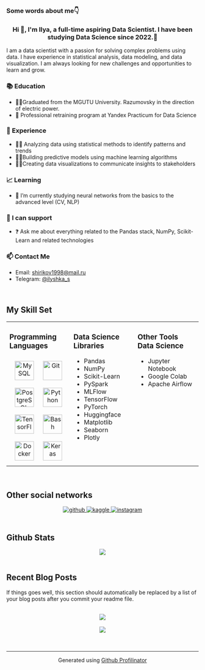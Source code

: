 

### Some words about me👇  
### <div align="center">Hi 👋, I'm Ilya, a full-time aspiring Data Scientist. I have been studying Data Science since 2022.🚀</div>  
  

I am a data scientist with a passion for solving complex problems using data. I have experience in statistical analysis, data modeling, and data visualization. I am always looking for new challenges and opportunities to learn and grow.  
  



### 📚 Education  
- 🧑‍🎓Graduated from the MGUTU University. Razumovsky in the direction of electric power.
- 📝 Professional retraining program at Yandex Practicum for Data Science  
  



### 💼 Experience  
- 👨‍💻 Analyzing data using statistical methods to identify patterns and trends
- 👨‍💻Building predictive models using machine learning algorithms
- 👨‍💻Creating data visualizations to communicate insights to stakeholders  
  



### 📈 Learning  
- 🌱 I’m currently studying neural networks from the basics to the advanced level (CV, NLP)  
  



### 🙌 I can support  
- ❓ Ask me about everything related to the Pandas stack, NumPy, Scikit-Learn and related technologies  
  



### 📫 Contact Me  
- Email: shirikov1998@mail.ru
- Telegram: [@ilyshka_s  ](https://t.me/ilyshka_s)
  

<br/>  


## My Skill Set  
<table><tr><td valign="top" width="33%">



### Programming Languages  
<div align="center">  
<a href="https://www.mysql.com/" target="_blank"><img style="margin: 10px" src="https://profilinator.rishav.dev/skills-assets/mysql-original-wordmark.svg" alt="MySQL" height="50" /></a>  
<a href="https://github.com/" target="_blank"><img style="margin: 10px" src="https://profilinator.rishav.dev/skills-assets/git-scm-icon.svg" alt="Git" height="50" /></a>  
<a href="https://www.postgresql.org/" target="_blank"><img style="margin: 10px" src="https://profilinator.rishav.dev/skills-assets/postgresql-original-wordmark.svg" alt="PostgreSQL" height="50" /></a>  
<a href="https://www.python.org/" target="_blank"><img style="margin: 10px" src="https://profilinator.rishav.dev/skills-assets/python-original.svg" alt="Python" height="50" /></a>  
<a href="https://www.tensorflow.org/" target="_blank"><img style="margin: 10px" src="https://profilinator.rishav.dev/skills-assets/tensorflow-icon.svg" alt="TensorFlow" height="50" /></a>  
<a href="https://www.gnu.org/software/bash/" target="_blank"><img style="margin: 10px" src="https://profilinator.rishav.dev/skills-assets/gnu_bash-icon.svg" alt="Bash" height="50" /></a>  
<a href="https://www.docker.com/" target="_blank"><img style="margin: 10px" src="https://profilinator.rishav.dev/skills-assets/docker-original-wordmark.svg" alt="Docker" height="50" /></a>  
<a href="https://keras.io/" target="_blank"><img style="margin: 10px" src="https://profilinator.rishav.dev/skills-assets/keras.png" alt="Keras" height="50" /></a>  
</div>

</td><td valign="top" width="33%">



### Data Science Libraries  
- Pandas
- NumPy
- Scikit-Learn
- PySpark
- MLFlow
- TensorFlow
- PyTorch
- Huggingface
- Matplotlib
- Seaborn
- Plotly  


</td><td valign="top" width="33%">



### Other Tools Data Science 
  
- Jupyter Notebook
- Google Colab
- Apache Airflow  


</td></tr></table>  

<br/>  


## Other social networks  
<div align="center">
<a href="https://github.com/Ilya-Shirikov" target="_blank">
<img src=https://img.shields.io/badge/github-%2324292e.svg?&style=for-the-badge&logo=github&logoColor=white alt=github style="margin-bottom: 5px;" />
</a>
<a href="https://www.kaggle.com/ilyashi" target="_blank">
<img src=https://img.shields.io/badge/kaggle-%2344BAE8.svg?&style=for-the-badge&logo=kaggle&logoColor=white alt=kaggle style="margin-bottom: 5px;" />
</a>
<a href="https://instagram.com/ilusha.s" target="_blank">
<img src=https://img.shields.io/badge/instagram-%23000000.svg?&style=for-the-badge&logo=instagram&logoColor=white alt=instagram style="margin-bottom: 5px;" />
</a>  
</div>  
  

<br/>  


## Github Stats  
<div align="center"><img src="https://github-readme-stats.vercel.app/api?username=Ilya-Shirikov&show_icons=true&count_private=true&hide_border=true" align="center" /></div>  

<br/>  


## Recent Blog Posts  
<!-- BLOG-POST-LIST:START -->  
If things goes well, this section should automatically be replaced by a list of your blog posts after you commit your readme file. 
<!-- BLOG-POST-LIST:END -->  

<br/>  

<div align="center"><img src="https://rishavanand.github.io/static/images/spotify-readme-example.svg" /></div>  

<br/>  

<div align="center">
<img src="https://komarev.com/ghpvc/?username=Ilya-Shirikov&&style=flat-square" align="center" />
</div>  
  

<br/>  


<br />

----
<div align="center">Generated using <a href="https://profilinator.rishav.dev/" target="_blank">Github Profilinator</a></div>
